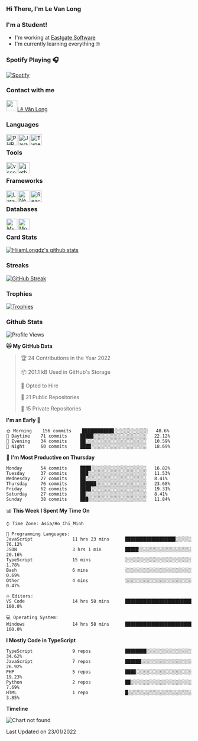 ### Hi There, I'm Le Van Long 

### I'm a Student!
- I'm working at [Eastgate Software](https://eastgate-software.com/)
- I'm currently learning everything 🙄

### Spotify Playing 🎧
[![Spotify](https://spotify-readme-v2-ljjw4c8pd-hiiamlongdz.vercel.app/api/spotify)](https://open.spotify.com/user/312ooo2a5zz44sszdfjmqgjbgmsq)


### Contact with me

[<img src="https://img.icons8.com/dusk/64/000000/facebook-new--v2.png" width="30px"/>Lê Văn Long](https://www.facebook.com/HiiamLongdzz)

### Languages
<img align="left" alt="PHP" src="https://img.icons8.com/dusk/64/000000/php-logo.png" width="30px"/>
<img align="left" alt="JavaScript" src="https://img.icons8.com/dusk/64/000000/javascript.png" width="30px"/>
<img align="left" alt="TypeScript" src="https://img.icons8.com/typescript" width="30px" />
<br />

### Tools
<img align="left" alt="vscode" src="https://img.icons8.com/dusk/64/000000/visual-studio-code-2019.png" width="30px"/>
<img align="left" alt="jetbrain" src="https://camo.githubusercontent.com/8268dcfb76697dd53286590ec9b4385d7a0b89ce/68747470733a2f2f63646e2e6a7364656c6976722e6e65742f6e706d2f73696d706c652d69636f6e734076332f69636f6e732f6a6574627261696e732e737667" width="30px"/>
<br />

### Frameworks
<img align="left" alt="Laravel" src="https://img.icons8.com/ios/50/000000/laravel.png" width="30px"/>
<img align="left" alt="NestJS" src="https://d33wubrfki0l68.cloudfront.net/e937e774cbbe23635999615ad5d7732decad182a/26072/logo-small.ede75a6b.svg" width="30px" />
<img align="left" alt="ReactJS" src="https://img.icons8.com/dusk/64/000000/react.png" width="30px" />
<br />

### Databases
<img align="left" alt="MySQL" src="https://img.icons8.com/ios-filled/50/000000/mysql-logo.png" width="30px"/>
<img align="left" alt="MongoDB" src="https://webimages.mongodb.com/_com_assets/cms/kpo5kblefbjq79065-Horizontal_Default.svg?auto=format%252Ccompress" height="30px" />
<br />

### Card Stats
[![HiiamLongdz's github stats](https://github-readme-stats.vercel.app/api?username=HiiamLongdz&show_icons=true&theme=default)](#CardStats)

### Streaks
[![GitHub Streak](http://github-readme-streak-stats.herokuapp.com?user=HiiamLongdz)](#Streaks)

### Trophies
[![Trophies](https://github-profile-trophy.vercel.app/?username=HiiamLongdz&margin-w=10&theme=discord)](#Trophies)

### Github Stats
<!--START_SECTION:waka-->
![Profile Views](http://img.shields.io/badge/Profile%20Views-0-blue)

**🐱 My GitHub Data** 

> 🏆 24 Contributions in the Year 2022
 > 
> 📦 201.1 kB Used in GitHub's Storage 
 > 
> 💼 Opted to Hire
 > 
> 📜 21 Public Repositories 
 > 
> 🔑 15 Private Repositories  
 > 
**I'm an Early 🐤** 

```text
🌞 Morning    156 commits    ████████████░░░░░░░░░░░░░   48.6% 
🌆 Daytime    71 commits     █████░░░░░░░░░░░░░░░░░░░░   22.12% 
🌃 Evening    34 commits     ██░░░░░░░░░░░░░░░░░░░░░░░   10.59% 
🌙 Night      60 commits     ████░░░░░░░░░░░░░░░░░░░░░   18.69%

```
📅 **I'm Most Productive on Thursday** 

```text
Monday       54 commits     ████░░░░░░░░░░░░░░░░░░░░░   16.82% 
Tuesday      37 commits     ███░░░░░░░░░░░░░░░░░░░░░░   11.53% 
Wednesday    27 commits     ██░░░░░░░░░░░░░░░░░░░░░░░   8.41% 
Thursday     76 commits     ██████░░░░░░░░░░░░░░░░░░░   23.68% 
Friday       62 commits     ████░░░░░░░░░░░░░░░░░░░░░   19.31% 
Saturday     27 commits     ██░░░░░░░░░░░░░░░░░░░░░░░   8.41% 
Sunday       38 commits     ███░░░░░░░░░░░░░░░░░░░░░░   11.84%

```


📊 **This Week I Spent My Time On** 

```text
⌚︎ Time Zone: Asia/Ho_Chi_Minh

💬 Programming Languages: 
JavaScript               11 hrs 23 mins      ███████████████████░░░░░░   76.12% 
JSON                     3 hrs 1 min         █████░░░░░░░░░░░░░░░░░░░░   20.16% 
TypeScript               15 mins             ░░░░░░░░░░░░░░░░░░░░░░░░░   1.78% 
Bash                     6 mins              ░░░░░░░░░░░░░░░░░░░░░░░░░   0.69% 
Other                    4 mins              ░░░░░░░░░░░░░░░░░░░░░░░░░   0.47%

🔥 Editors: 
VS Code                  14 hrs 58 mins      █████████████████████████   100.0%

💻 Operating System: 
Windows                  14 hrs 58 mins      █████████████████████████   100.0%

```

**I Mostly Code in TypeScript** 

```text
TypeScript               9 repos             ████████░░░░░░░░░░░░░░░░░   34.62% 
JavaScript               7 repos             ██████░░░░░░░░░░░░░░░░░░░   26.92% 
PHP                      5 repos             ████░░░░░░░░░░░░░░░░░░░░░   19.23% 
Python                   2 repos             ██░░░░░░░░░░░░░░░░░░░░░░░   7.69% 
HTML                     1 repo              █░░░░░░░░░░░░░░░░░░░░░░░░   3.85%

```


**Timeline**

![Chart not found](https://raw.githubusercontent.com/HiiamLongdz/HiiamLongdz/master/charts/bar_graph.png) 


 Last Updated on 23/01/2022
<!--END_SECTION:waka-->
